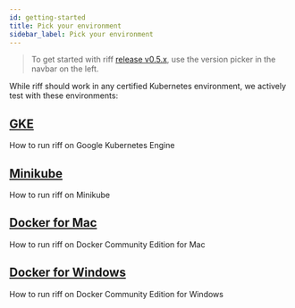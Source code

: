 ```yaml
---
id: getting-started
title: Pick your environment
sidebar_label: Pick your environment
---
```


> To get started with riff [release v0.5.x](../v0.5/getting-started), use the version picker in the navbar on the left.

While riff should work in any certified Kubernetes environment, we actively test with these environments:

## [GKE](getting-started/gke.md)

How to run riff on Google Kubernetes Engine

## [Minikube](getting-started/minikube.md)

How to run riff on Minikube

## [Docker for Mac](getting-started/docker-for-mac.md)

How to run riff on Docker Community Edition for Mac

## [Docker for Windows](getting-started/docker-for-windows.md)

How to run riff on Docker Community Edition for Windows

